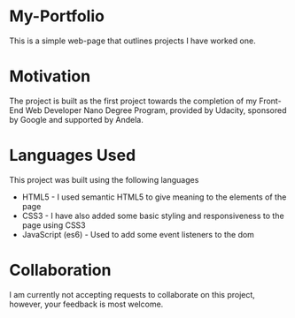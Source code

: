 # My-Portfolio
This is a simple web-page that outlines projects I have worked one.

# Motivation
The project is built as the first project towards the completion of my Front-End Web Developer Nano Degree Program, provided by Udacity, sponsored by Google and supported by Andela.

# Languages Used
This project was built using the following languages
  * HTML5 - I used semantic HTML5 to give meaning to the elements of the page
  * CSS3 - I have also added some basic styling and responsiveness to the page using CSS3
  * JavaScript (es6) - Used to add some event listeners to the dom
  
# Collaboration
I am currently not accepting requests to collaborate on this project, however, your feedback is most welcome.
